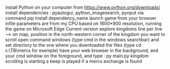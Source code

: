 install Python on your computer from https://www.python.org/downloads/
install dependencies : pyautogui, python_imagesearch, pynput via command pip install dependency_name
launch game from your browser
infile parameters are from my CPU based on 1600*900 resolution, running the game on Microsoft Edge 
Current version explore kingdoms line per line --> on map, position in the north-western corner of the kingdom you want to scroll
open command windows (type cmd in the windows searchbar) and set directory to the one where you downloaded the files (type cd c:\TB\mercs for exemple)
have your web browser in the background, and your cmd window on the foreground, and type : py main.py
kingdom scrolling is starting
a beep is played if a mercs exchange is found
